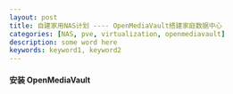 ```yaml
---
layout: post
title: 自建家用NAS计划 ---- OpenMediaVault搭建家庭数据中心
categories: [NAS, pve, virtualization, openmediavault]
description: some word here
keywords: keyword1, keyword2
---
```



#### 安装 OpenMediaVault